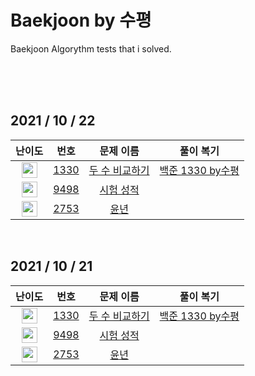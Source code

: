 # Baekjoon by 수평
Baekjoon Algorythm tests that i solved.

<br><br><br>


## 2021 / 10 / 22

| 난이도 | 번호 | 문제 이름 | 풀이 복기 |
|:------:|:----:|:---------:|:---------:|
| <img height="25px" width="25px" src="https://static.solved.ac/tier_small/2.svg"/> | [1330](https://www.acmicpc.net/problem/1330) | [두 수 비교하기](https://www.acmicpc.net/problem/15486)| [백준 1330 by수평](https://velog.io/@he1256/%EB%B0%B1%EC%A4%801330-%EB%91%90%EC%88%98-%EB%B9%84%EA%B5%90%ED%95%98%EA%B8%B0-using-Python)|
| <img height="25px" width="25px" src="https://static.solved.ac/tier_small/2.svg"/> | [9498](https://www.acmicpc.net/problem/9498) | [시험 성적](https://www.acmicpc.net/problem/15486)| |
| <img height="25px" width="25px" src="https://static.solved.ac/tier_small/2.svg"/> | [2753](https://www.acmicpc.net/problem/2753) | [윤년](https://www.acmicpc.net/problem/15486)| 

<br>

## 2021 / 10 / 21

| 난이도 | 번호 | 문제 이름 | 풀이 복기 |
|:------:|:----:|:---------:|:---------:|
| <img height="25px" width="25px" src="https://static.solved.ac/tier_small/2.svg"/> | [1330](https://www.acmicpc.net/problem/1330) | [두 수 비교하기](https://www.acmicpc.net/problem/15486)| [백준 1330 by수평](https://velog.io/@he1256/%EB%B0%B1%EC%A4%801330-%EB%91%90%EC%88%98-%EB%B9%84%EA%B5%90%ED%95%98%EA%B8%B0-using-Python)|
| <img height="25px" width="25px" src="https://static.solved.ac/tier_small/2.svg"/> | [9498](https://www.acmicpc.net/problem/9498) | [시험 성적](https://www.acmicpc.net/problem/15486)| |
| <img height="25px" width="25px" src="https://static.solved.ac/tier_small/2.svg"/> | [2753](https://www.acmicpc.net/problem/2753) | [윤년](https://www.acmicpc.net/problem/15486)| |




